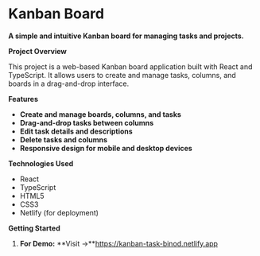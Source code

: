 # Kanban Board

**A simple and intuitive Kanban board for managing tasks and projects.**

**Project Overview**

This project is a web-based Kanban board application built with React and TypeScript. It allows users to create and manage tasks, columns, and boards in a drag-and-drop interface.

**Features**

* **Create and manage boards, columns, and tasks**
* **Drag-and-drop tasks between columns**
* **Edit task details and descriptions**
* **Delete tasks and columns**
* **Responsive design for mobile and desktop devices**

**Technologies Used**

- React
- TypeScript
- HTML5
- CSS3
- Netlify (for deployment)

**Getting Started**

1. **For Demo:**
**Visit ->**https://kanban-task-binod.netlify.app

   
